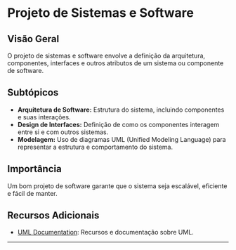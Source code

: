 # Projeto de Sistemas e Software

## Visão Geral
O projeto de sistemas e software envolve a definição da arquitetura, componentes, interfaces e outros atributos de um sistema ou componente de software.

## Subtópicos
- **Arquitetura de Software:** Estrutura do sistema, incluindo componentes e suas interações.
- **Design de Interfaces:** Definição de como os componentes interagem entre si e com outros sistemas.
- **Modelagem:** Uso de diagramas UML (Unified Modeling Language) para representar a estrutura e comportamento do sistema.

## Importância
Um bom projeto de software garante que o sistema seja escalável, eficiente e fácil de manter.

## Recursos Adicionais
- [UML Documentation](https://www.uml.org): Recursos e documentação sobre UML.

---